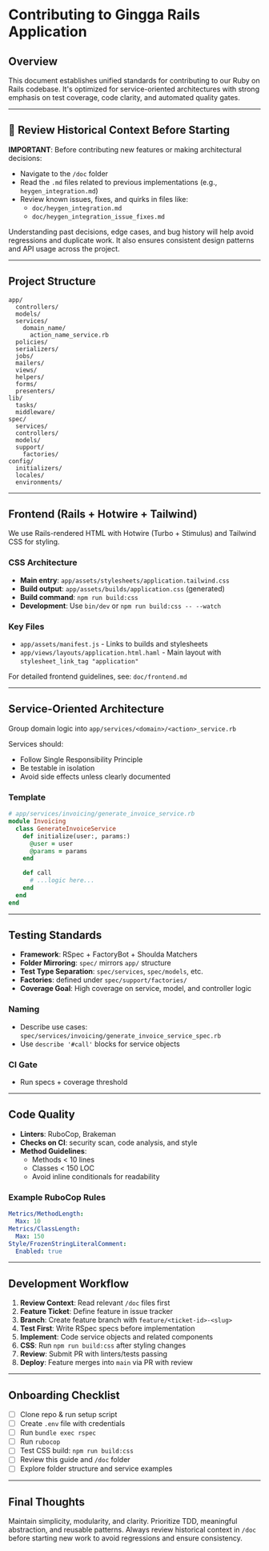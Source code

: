 # Contributing to Gingga Rails Application

## Overview
This document establishes unified standards for contributing to our Ruby on Rails codebase. It's optimized for service-oriented architectures with strong emphasis on test coverage, code clarity, and automated quality gates.

---

## 📘 Review Historical Context Before Starting

**IMPORTANT**: Before contributing new features or making architectural decisions:

- Navigate to the `/doc` folder
- Read the `.md` files related to previous implementations (e.g., `heygen_integration.md`)
- Review known issues, fixes, and quirks in files like:
  - `doc/heygen_integration.md`
  - `doc/heygen_integration_issue_fixes.md`

Understanding past decisions, edge cases, and bug history will help avoid regressions and duplicate work. It also ensures consistent design patterns and API usage across the project.

---

## Project Structure
```
app/
  controllers/
  models/
  services/
    domain_name/
      action_name_service.rb
  policies/
  serializers/
  jobs/
  mailers/
  views/
  helpers/
  forms/
  presenters/
lib/
  tasks/
  middleware/
spec/
  services/
  controllers/
  models/
  support/
    factories/
config/
  initializers/
  locales/
  environments/
```

---

## Frontend (Rails + Hotwire + Tailwind)

We use Rails-rendered HTML with Hotwire (Turbo + Stimulus) and Tailwind CSS for styling.

### CSS Architecture
- **Main entry**: `app/assets/stylesheets/application.tailwind.css`
- **Build output**: `app/assets/builds/application.css` (generated)
- **Build command**: `npm run build:css`
- **Development**: Use `bin/dev` or `npm run build:css -- --watch`

### Key Files
- `app/assets/manifest.js` - Links to builds and stylesheets
- `app/views/layouts/application.html.haml` - Main layout with `stylesheet_link_tag "application"`

For detailed frontend guidelines, see: `doc/frontend.md`

---

## Service-Oriented Architecture

Group domain logic into `app/services/<domain>/<action>_service.rb`

Services should:
- Follow Single Responsibility Principle
- Be testable in isolation
- Avoid side effects unless clearly documented

### Template
```ruby
# app/services/invoicing/generate_invoice_service.rb
module Invoicing
  class GenerateInvoiceService
    def initialize(user:, params:)
      @user = user
      @params = params
    end

    def call
      # ...logic here...
    end
  end
end
```

---

## Testing Standards

- **Framework**: RSpec + FactoryBot + Shoulda Matchers
- **Folder Mirroring**: `spec/` mirrors `app/` structure
- **Test Type Separation**: `spec/services`, `spec/models`, etc.
- **Factories**: defined under `spec/support/factories/`
- **Coverage Goal**: High coverage on service, model, and controller logic

### Naming
- Describe use cases: `spec/services/invoicing/generate_invoice_service_spec.rb`
- Use `describe '#call'` blocks for service objects

### CI Gate
- Run specs + coverage threshold

---

## Code Quality

- **Linters**: RuboCop, Brakeman
- **Checks on CI**: security scan, code analysis, and style
- **Method Guidelines**:
  - Methods < 10 lines
  - Classes < 150 LOC
  - Avoid inline conditionals for readability

### Example RuboCop Rules
```yaml
Metrics/MethodLength:
  Max: 10
Metrics/ClassLength:
  Max: 150
Style/FrozenStringLiteralComment:
  Enabled: true
```

---

## Development Workflow

1. **Review Context**: Read relevant `/doc` files first
2. **Feature Ticket**: Define feature in issue tracker
3. **Branch**: Create feature branch with `feature/<ticket-id>-<slug>`
4. **Test First**: Write RSpec specs before implementation
5. **Implement**: Code service objects and related components
6. **CSS**: Run `npm run build:css` after styling changes
7. **Review**: Submit PR with linters/tests passing
8. **Deploy**: Feature merges into `main` via PR with review

---

## Onboarding Checklist

- [ ] Clone repo & run setup script
- [ ] Create `.env` file with credentials
- [ ] Run `bundle exec rspec`
- [ ] Run `rubocop`
- [ ] Test CSS build: `npm run build:css`
- [ ] Review this guide and `/doc` folder
- [ ] Explore folder structure and service examples

---

## Final Thoughts

Maintain simplicity, modularity, and clarity. Prioritize TDD, meaningful abstraction, and reusable patterns. Always review historical context in `/doc` before starting new work to avoid regressions and ensure consistency.


